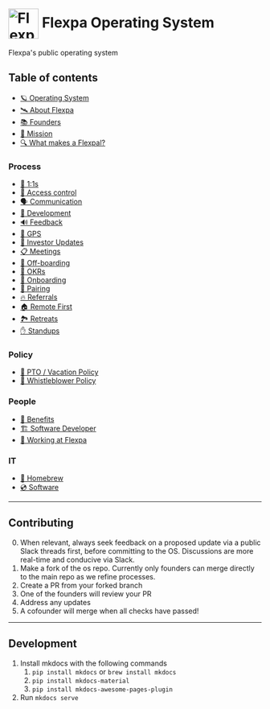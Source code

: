 # <img src="./docs/assets/logo-alt.png" height="60px" align="center" alt="Flexpa logo"> Flexpa Operating System

Flexpa's public operating system

## Table of contents

* [🪐 Operating System](docs/index.md)
* [🛰 About Flexpa](docs/about.md)
* [📚 Founders](docs/founders.md)
* [🌠 Mission](docs/mission.md)
* [🔍 What makes a Flexpal?](docs/what-makes-a-flexpal.md)

### Process
* [🤝 1:1s](docs/process/1-1s.md)
* [🛂 Access control](docs/process/access-control.md)
* [🗣 Communication](docs/process/communication.md)
* [💾 Development](docs/process/development.md)
* [🔊 Feedback](docs/process/feedback.md)
* [🌟 GPS](docs/process/gps.md)
* [📔 Investor Updates](docs/process/investor-updates.md)
* [📋 Meetings](docs/process/meetings.md)
* [🛫 Off-boarding](docs/process/offboarding.md)
* [🚦 OKRs](docs/process/okrs.md)
* [🛬 Onboarding](docs/process/onboarding.md)
* [👥 Pairing](docs/process/pairing.md)
* [🔥 Referrals](docs/process/referrals.md)
* [🏠 Remote First](docs/process/remote-first.md)
* [🏞️ Retreats](docs/process/retreats.md)
* [✋ Standups](docs/process/standups.md)

### Policy
* [🌴 PTO / Vacation Policy](docs/policy/pto-vacation-policy.md)
* [📢 Whistleblower Policy](docs/policy/whistleblower-policy.md)

### People
* [📖 Benefits](docs/people/benefits.md)
* [🏗 Software Developer](docs/people/dev.md)
* [🚀 Working at Flexpa](docs/people/hiring.md)

### IT
* [🍺 Homebrew](docs/it/homebrew.md)
* [💿 Software](docs/it/software.md)

---

## Contributing
0. When relevant, always seek feedback on a proposed update via a public Slack threads first, before committing to the OS. Discussions are more real-time and conducive via Slack.
1. Make a fork of the os repo. Currently only founders can merge directly to the main repo as we refine processes.
2. Create a PR from your forked branch
3. One of the founders will review your PR
4. Address any updates
5. A cofounder will merge when all checks have passed!

---

## Development
1. Install mkdocs with the following commands
   1. `pip install mkdocs` or `brew install mkdocs`
   2. `pip install mkdocs-material`
   3. `pip install mkdocs-awesome-pages-plugin`
2. Run `mkdocs serve`
